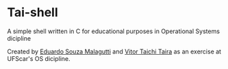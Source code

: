 # Tai-shell
A simple shell written in C for educational purposes in Operational Systems dicipline

Created by [Eduardo Souza Malagutti]([url](https://github.com/eduMalagutti)) and [Vitor Taichi Taira]([url](https://github.com/TaiFile)) as an exercise at UFScar's OS dicipline.

